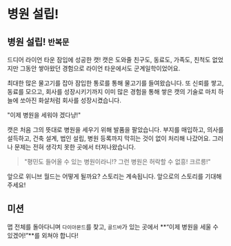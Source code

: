 # 병원 설립!

## 병원 설립! `반복문`

드디어 라이언 타운 잠입에 성공한 캣! 캣은 도와줄 친구도, 동료도, 가족도, 친척도 없었지만 그동안 쌓아왔던 경험으로 라이언 타운에서도 군계일학이었어요.

최대한 많은 물고기를 잡아 잠입한 통로를 통해 물고기를 들여왔습니다. 또 신뢰를 쌓고, 동료를 모으고, 회사를 성장시키기까지 이미 많은 경험을 통해 쌓은 캣의 기술로 마치 하늘에 쏘아진 화살처럼 회사를 성장시켰습니다.

"이제 병원을 세워야 겠다냥!"

캣은 처음 그의 뜻대로 병원을 세우기 위해 발품을 팔았습니다. 부지를 매입하고, 의사를 설득하고, 건축 설계, 법인 설립, 병원 등록까지 막히는 것이 없이 처리해 나갔어요. 그러나 문제는 전혀 생각치 못한 곳에서 터져나왔습니다.

> "평민도 들어올 수 있는 병원이라니!? 그런 병원은 허락할 수 없흥! 크르릉!"

앞으로 위니브 월드는 어떻게 될까요? 스토리는 계속됩니다. 앞으로의 스토리를 기대해주세요!

## 미션

맵 전체를 돌아다니며 `다이아몬드`를 찾고, `골드바`가 있는 곳에서 **“이제 병원을 세울 수 있겠어!”**를 외쳐야 합니다!